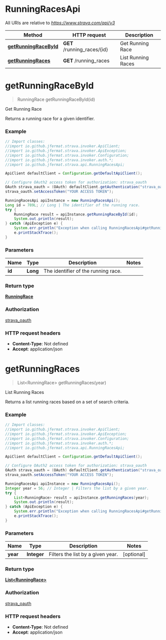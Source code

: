 # RunningRacesApi

All URIs are relative to *https://www.strava.com/api/v3*

Method | HTTP request | Description
------------- | ------------- | -------------
[**getRunningRaceById**](RunningRacesApi.md#getRunningRaceById) | **GET** /running_races/{id} | Get Running Race
[**getRunningRaces**](RunningRacesApi.md#getRunningRaces) | **GET** /running_races | List Running Races

<a name="getRunningRaceById"></a>
# **getRunningRaceById**
> RunningRace getRunningRaceById(id)

Get Running Race

Returns a running race for a given identifier.

### Example
```java
// Import classes:
//import io.github.jfermat.strava.invoker.ApiClient;
//import io.github.jfermat.strava.invoker.ApiException;
//import io.github.jfermat.strava.invoker.Configuration;
//import io.github.jfermat.strava.invoker.auth.*;
//import io.github.jfermat.strava.api.RunningRacesApi;

ApiClient defaultClient = Configuration.getDefaultApiClient();

// Configure OAuth2 access token for authorization: strava_oauth
OAuth strava_oauth = (OAuth) defaultClient.getAuthentication("strava_oauth");
strava_oauth.setAccessToken("YOUR ACCESS TOKEN");

RunningRacesApi apiInstance = new RunningRacesApi();
Long id = 789L; // Long | The identifier of the running race.
try {
    RunningRace result = apiInstance.getRunningRaceById(id);
    System.out.println(result);
} catch (ApiException e) {
    System.err.println("Exception when calling RunningRacesApi#getRunningRaceById");
    e.printStackTrace();
}
```

### Parameters

Name | Type | Description  | Notes
------------- | ------------- | ------------- | -------------
 **id** | **Long**| The identifier of the running race. |

### Return type

[**RunningRace**](RunningRace.md)

### Authorization

[strava_oauth](../README.md#strava_oauth)

### HTTP request headers

 - **Content-Type**: Not defined
 - **Accept**: application/json

<a name="getRunningRaces"></a>
# **getRunningRaces**
> List&lt;RunningRace&gt; getRunningRaces(year)

List Running Races

Returns a list running races based on a set of search criteria.

### Example
```java
// Import classes:
//import io.github.jfermat.strava.invoker.ApiClient;
//import io.github.jfermat.strava.invoker.ApiException;
//import io.github.jfermat.strava.invoker.Configuration;
//import io.github.jfermat.strava.invoker.auth.*;
//import io.github.jfermat.strava.api.RunningRacesApi;

ApiClient defaultClient = Configuration.getDefaultApiClient();

// Configure OAuth2 access token for authorization: strava_oauth
OAuth strava_oauth = (OAuth) defaultClient.getAuthentication("strava_oauth");
strava_oauth.setAccessToken("YOUR ACCESS TOKEN");

RunningRacesApi apiInstance = new RunningRacesApi();
Integer year = 56; // Integer | Filters the list by a given year.
try {
    List<RunningRace> result = apiInstance.getRunningRaces(year);
    System.out.println(result);
} catch (ApiException e) {
    System.err.println("Exception when calling RunningRacesApi#getRunningRaces");
    e.printStackTrace();
}
```

### Parameters

Name | Type | Description  | Notes
------------- | ------------- | ------------- | -------------
 **year** | **Integer**| Filters the list by a given year. | [optional]

### Return type

[**List&lt;RunningRace&gt;**](RunningRace.md)

### Authorization

[strava_oauth](../README.md#strava_oauth)

### HTTP request headers

 - **Content-Type**: Not defined
 - **Accept**: application/json

